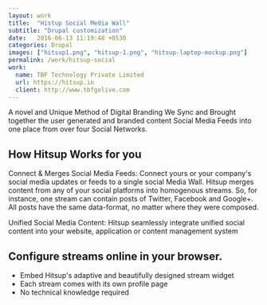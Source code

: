 ```yaml
---
layout: work
title:  "Histup Social Media Wall"
subtitle: "Drupal customization"
date:   2016-06-13 11:19:48 +0530
categories: Drupal
images: ["hitsup1.png", "hitsup-1.png", "hitsup-laptop-mockup.png"]
permalink: /work/hitsup-social
work:
  name: TBF Technology Private Limited
  url: https://hitsup.in
  client: http://www.tbfgolive.com
---
```


A novel and Unique Method of Digital Branding
We Sync and Brought together the user generated and branded content Social Media Feeds into one place from over four Social Networks.

## How Hitsup Works for you
Connect & Merges Social Media Feeds: Connect yours or your company's social media updates or feeds to a single social Media Wall. Hitsup merges content from any of your social platforms into homogenous streams. So, for instance, one stream can contain posts of Twitter, Facebook and Google+. All posts have the same data-format, no matter where they were composed.

Unified Social Media Content: Hitsup seamlessly integrate unified social content into your website, application or content management system

## Configure streams online in your browser.

 * Embed Hitsup's adaptive and beautifully designed stream widget
 * Each stream comes with its own profile page
 * No technical knowledge required
